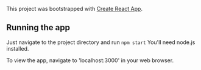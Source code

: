 This project was bootstrapped with [Create React App](https://github.com/facebook/create-react-app).

## Running the app

Just navigate to the project directory and run
`npm start` You'll need node.js installed.

To view the app, navigate to 'localhost:3000' in your web browser.
